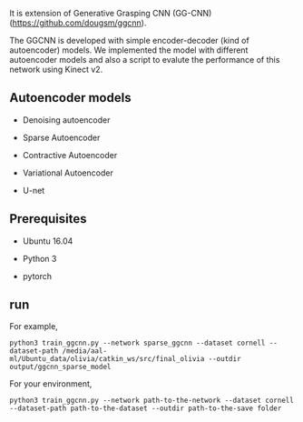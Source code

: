 It is  extension of Generative Grasping CNN (GG-CNN) (https://github.com/dougsm/ggcnn).

The GGCNN is developed with simple encoder-decoder (kind of autoencoder) models. We implemented the model with different autoencoder models and also a script to evalute the performance of this network using Kinect v2.



## Autoencoder models 
* Denoising autoencoder

* Sparse Autoencoder

* Contractive Autoencoder

* Variational Autoencoder

* U-net


## Prerequisites
* Ubuntu 16.04

* Python 3

* pytorch

## run
For example,
```
python3 train_ggcnn.py --network sparse_ggcnn --dataset cornell --dataset-path /media/aal-ml/Ubuntu_data/olivia/catkin_ws/src/final_olivia --outdir output/ggcnn_sparse_model
```
For your environment,
```
python3 train_ggcnn.py --network path-to-the-network --dataset cornell --dataset-path path-to-the-dataset --outdir path-to-the-save folder
```


